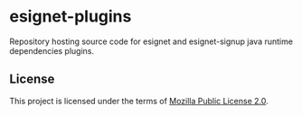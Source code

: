 # esignet-plugins
Repository hosting source code for esignet and esignet-signup java runtime dependencies plugins.

## License
This project is licensed under the terms of [Mozilla Public License 2.0](LICENSE).
